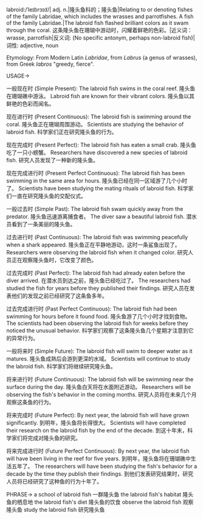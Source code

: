 labroid:/ˈleɪbrɔɪd/| adj. n.|隆头鱼科的；隆头鱼|Relating to or denoting fishes of the family Labridae, which includes the wrasses and parrotfishes.  A fish of the family Labridae.|The labroid fish flashed brilliant colors as it swam through the coral.  这条隆头鱼在珊瑚中游动时，闪耀着鲜艳的色彩。|近义词：wrasse, parrotfish|反义词: (No specific antonym, perhaps non-labroid fish)|词性: adjective, noun

Etymology: From Modern Latin *Labridae*, from *Labrus* (a genus of wrasses), from Greek *labros* "greedy, fierce".

USAGE->

一般现在时 (Simple Present):
The labroid fish swims in the coral reef. 隆头鱼在珊瑚礁中游泳。
Labroid fish are known for their vibrant colors. 隆头鱼以其鲜艳的色彩而闻名。

现在进行时 (Present Continuous):
The labroid fish is swimming around the coral. 隆头鱼正在珊瑚周围游动。
Scientists are studying the behavior of labroid fish. 科学家们正在研究隆头鱼的行为。

现在完成时 (Present Perfect):
The labroid fish has eaten a small crab. 隆头鱼吃了一只小螃蟹。
Researchers have discovered a new species of labroid fish. 研究人员发现了一种新的隆头鱼。

现在完成进行时 (Present Perfect Continuous):
The labroid fish has been swimming in the same area for hours. 隆头鱼已经在同一区域游了几个小时了。
Scientists have been studying the mating rituals of labroid fish. 科学家们一直在研究隆头鱼的交配仪式。

一般过去时 (Simple Past):
The labroid fish swam quickly away from the predator. 隆头鱼迅速游离捕食者。
The diver saw a beautiful labroid fish. 潜水员看到了一条美丽的隆头鱼。

过去进行时 (Past Continuous):
The labroid fish was swimming peacefully when a shark appeared. 隆头鱼正在平静地游动，这时一条鲨鱼出现了。
Researchers were observing the labroid fish when it changed color. 研究人员正在观察隆头鱼时，它改变了颜色。


过去完成时 (Past Perfect):
The labroid fish had already eaten before the diver arrived. 在潜水员到达之前，隆头鱼已经吃过了。
The researchers had studied the fish for years before they published their findings. 研究人员在发表他们的发现之前已经研究了这条鱼多年。

过去完成进行时 (Past Perfect Continuous):
The labroid fish had been swimming for hours before it found food. 隆头鱼游了几个小时才找到食物。
The scientists had been observing the labroid fish for weeks before they noticed the unusual behavior.  科学家们观察了这条隆头鱼几个星期才注意到它的异常行为。

一般将来时 (Simple Future):
The labroid fish will swim to deeper water as it matures.  隆头鱼成熟后会游到更深的水域。
Scientists will continue to study the labroid fish. 科学家们将继续研究隆头鱼。


将来进行时 (Future Continuous):
The labroid fish will be swimming near the surface during the day.  隆头鱼白天将在水面附近游动。
Researchers will be observing the fish's behavior in the coming months.  研究人员将在未来几个月观察这条鱼的行为。

将来完成时 (Future Perfect):
By next year, the labroid fish will have grown significantly. 到明年，隆头鱼将长得很大。
Scientists will have completed their research on the labroid fish by the end of the decade.  到这十年末，科学家们将完成对隆头鱼的研究。

将来完成进行时 (Future Perfect Continuous):
By next year, the labroid fish will have been living in the reef for five years.  到明年，隆头鱼将在珊瑚礁中生活五年了。
The researchers will have been studying the fish's behavior for a decade by the time they publish their findings.  到他们发表研究结果时，研究人员将已经研究了这种鱼的行为十年了。


PHRASE->
a school of labroid fish 一群隆头鱼
the labroid fish's habitat 隆头鱼的栖息地
the labroid fish's diet 隆头鱼的饮食
observe the labroid fish 观察隆头鱼
study the labroid fish 研究隆头鱼
